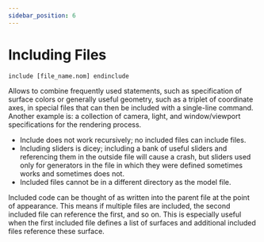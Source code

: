 ```yaml
---
sidebar_position: 6
---
```


# Including Files

```nom
include [file_name.nom] endinclude
```

Allows to combine frequently used statements, such as specification of surface colors or generally useful geometry, such as a triplet of coordinate axes, in special files that can then be included with a single-line command. Another example is: a collection of camera, light, and window/viewport specifications for the rendering process.<br />
* Include does not work recursively; no included files can include files.
* Including sliders is dicey; including a bank of useful sliders and referencing them in the outside file will cause a crash, but sliders used only for generators in the file in which they were defined sometimes works and sometimes does not.
* Included files cannot be in a different directory as the model file. <br />

Included code can be thought of as written into the parent file at the point of appearance. This means if multiple files are included, the second included file can reference the first, and so on. This is especially useful when the first included file defines a list of surfaces and additional included files reference these surface.